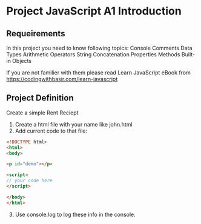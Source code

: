 # Project JavaScript A1 Introduction

## Requeirements
In this project you need to know following topics:
Console Comments Data Types Arithmetic Operators String Concatenation Properties Methods Built-in Objects

If you are not familier with them please read Learn JavaScript eBook from https://codingwithbasir.com/learn-javascript

## Project Definition
Create a simple Rent Reciept
1. Create a html file with your name like john.html
2. Add current code to that file:
```html
<!DOCTYPE html>
<html>
<body>

<p id="demo"></p>

<script>
// your code here
</script> 

</body>
</html>

```
3. Use console.log to log these info in the console.
![]()
